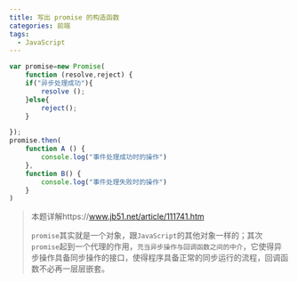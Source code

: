 ```yaml
---
title: 写出 promise 的构造函数
categories: 前端
tags:
  - JavaScript
---
```


```javascript
var promise=new Promise(
    function (resolve,reject) {
    if("异步处理成功"){
        resolve ();
    }else{
        reject();
    }

});
promise.then(
    function A () {
        console.log("事件处理成功时的操作")
    },
    function B() {
        console.log("事件处理失败时的操作")
    }
)
```

> 本题详解https://www.jb51.net/article/111741.htm
>
> `promise`其实就是一个对象，跟`JavaScript`的其他对象一样的；其次`promise`起到一个代理的作用，`充当异步操作与回调函数之间的中介`，它使得异步操作具备同步操作的接口，使得程序具备正常的同步运行的流程，回调函数不必再一层层嵌套。